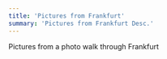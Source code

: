 ```yaml
---
title: 'Pictures from Frankfurt'
summary: 'Pictures from Frankfurt Desc.'
---
```


Pictures from a photo walk through Frankfurt
